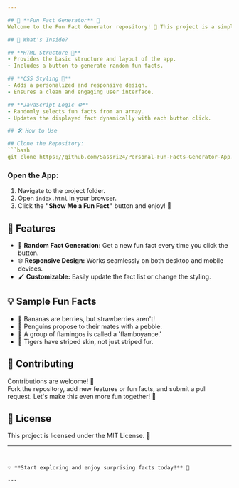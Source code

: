 ```yaml
---

## 🎲 **Fun Fact Generator** 🌟  
Welcome to the Fun Fact Generator repository! 🚀 This project is a simple web app that displays random fun facts at the click of a button. Perfect for a quick trivia break or to learn something new! 💡

## 📖 What's Inside?

## **HTML Structure 📄**
- Provides the basic structure and layout of the app.
- Includes a button to generate random fun facts.

## **CSS Styling 🎨**
- Adds a personalized and responsive design.
- Ensures a clean and engaging user interface.

## **JavaScript Logic ⚙️**
- Randomly selects fun facts from an array.
- Updates the displayed fact dynamically with each button click.

## 🛠️ How to Use

## Clone the Repository:
```bash
git clone https://github.com/Sassri24/Personal-Fun-Facts-Generator-App.git
```

### Open the App:
1. Navigate to the project folder.
2. Open `index.html` in your browser.
3. Click the **"Show Me a Fun Fact"** button and enjoy! 🎉

## 🌟 Features

- 🎲 **Random Fact Generation:** Get a new fun fact every time you click the button.
- 🌐 **Responsive Design:** Works seamlessly on both desktop and mobile devices.
- 🖌️ **Customizable:** Easily update the fact list or change the styling.

## 💡 Sample Fun Facts

- 🍌 Bananas are berries, but strawberries aren't!
- 🐧 Penguins propose to their mates with a pebble.
- 🌸 A group of flamingos is called a 'flamboyance.'
- 🐅 Tigers have striped skin, not just striped fur.

## 🤝 Contributing

Contributions are welcome! 🎉  
Fork the repository, add new features or fun facts, and submit a pull request. Let's make this even more fun together! 🙌

## 📜 License

This project is licensed under the MIT License. 📝

---
```


💡 **Start exploring and enjoy surprising facts today!** 🌟

---
